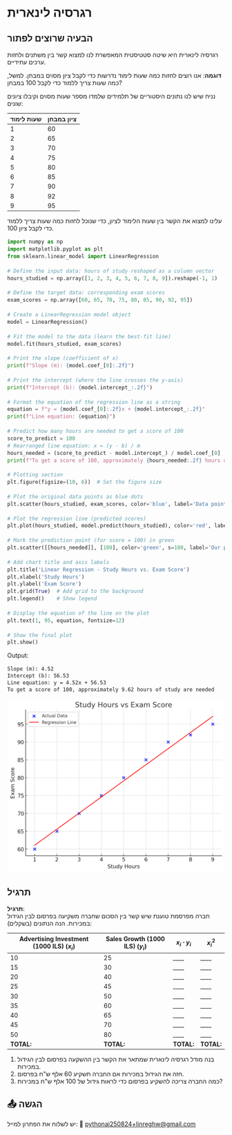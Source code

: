 # רגרסיה לינארית

## הבעיה שרוצים לפתור

רגרסיה לינארית היא שיטה סטטיסטית המאפשרת לנו למצוא קשר בין משתנים ולחזות ערכים עתידיים. 

**דוגמה**: אנו רוצים לחזות כמה שעות לימוד נדרשות כדי לקבל ציון מסוים במבחן. למשל, כמה שעות צריך ללמוד כדי לקבל 100 במבחן?

נניח שיש לנו נתונים היסטוריים של תלמידים שלמדו מספר שעות מסוים וקיבלו ציונים שונים:

| שעות לימוד | ציון במבחן |
|------------|------------|
| 1          | 60         |
| 2          | 65         |
| 3          | 70         |
| 4          | 75         |
| 5          | 80         |
| 6          | 85         |
| 7          | 90         |
| 8          | 92         |
| 9          | 95         |

עלינו למצוא את הקשר בין שעות הלימוד לציון, כדי שנוכל לחזות כמה שעות צריך ללמוד כדי לקבל ציון 100.

```python
import numpy as np
import matplotlib.pyplot as plt
from sklearn.linear_model import LinearRegression

# Define the input data: hours of study reshaped as a column vector
hours_studied = np.array([1, 2, 3, 4, 5, 6, 7, 8, 9]).reshape(-1, 1)

# Define the target data: corresponding exam scores
exam_scores = np.array([60, 65, 70, 75, 80, 85, 90, 92, 95])

# Create a LinearRegression model object
model = LinearRegression()

# Fit the model to the data (learn the best-fit line)
model.fit(hours_studied, exam_scores)

# Print the slope (coefficient of x)
print(f"Slope (m): {model.coef_[0]:.2f}")

# Print the intercept (where the line crosses the y-axis)
print(f"Intercept (b): {model.intercept_:.2f}")

# Format the equation of the regression line as a string
equation = f"y = {model.coef_[0]:.2f}x + {model.intercept_:.2f}"
print(f"Line equation: {equation}")

# Predict how many hours are needed to get a score of 100
score_to_predict = 100
# Rearranged line equation: x = (y - b) / m
hours_needed = (score_to_predict - model.intercept_) / model.coef_[0]
print(f"To get a score of 100, approximately {hours_needed:.2f} hours of study are needed")

# Plotting section
plt.figure(figsize=(10, 6))  # Set the figure size

# Plot the original data points as blue dots
plt.scatter(hours_studied, exam_scores, color='blue', label='Data points')

# Plot the regression line (predicted scores)
plt.plot(hours_studied, model.predict(hours_studied), color='red', label='Regression line')

# Mark the prediction point (for score = 100) in green
plt.scatter([[hours_needed]], [100], color='green', s=100, label='Our prediction')

# Add chart title and axis labels
plt.title('Linear Regression - Study Hours vs. Exam Score')
plt.xlabel('Study Hours')
plt.ylabel('Exam Score')
plt.grid(True)  # Add grid to the background
plt.legend()    # Show legend

# Display the equation of the line on the plot
plt.text(1, 95, equation, fontsize=12)

# Show the final plot
plt.show()
```

Output:
```
Slope (m): 4.52
Intercept (b): 56.53
Line equation: y = 4.52x + 56.53
To get a score of 100, approximately 9.62 hours of study are needed
```

<img src="images/lin1.png" />

## תרגיל

**תרגיל**:  
חברה מפרסמת טוענת שיש קשר בין הסכום שחברה משקיעה בפרסום לבין הגידול במכירות. הנה הנתונים (בשקלים):

| Advertising Investment (1000 ILS) ($x_i$) | Sales Growth (1000 ILS) ($y_i$) | $x_i \cdot y_i$ | $x_i^2$ |
|-------------------------------------------|--------------------------------|---------|------|
| 10                                        | 25                             | ____    | ____ |
| 15                                        | 30                             | ____    | ____ |
| 20                                        | 40                             | ____    | ____ |
| 25                                        | 45                             | ____    | ____ |
| 30                                        | 50                             | ____    | ____ |
| 35                                        | 60                             | ____    | ____ |
| 40                                        | 65                             | ____    | ____ |
| 45                                        | 70                             | ____    | ____ |
| 50                                        | 80                             | ____    | ____ |
| **TOTAL:** | **TOTAL:** | **TOTAL:** | **TOTAL:** |

1. בנה מודל רגרסיה לינארית שמתאר את הקשר בין ההשקעה בפרסום לבין הגידול במכירות.
2. חזה את הגידול במכירות אם החברה תשקיע 60 אלף ש"ח בפרסום.
3. כמה החברה צריכה להשקיע בפרסום כדי לראות גידול של 100 אלף ש"ח במכירות?

## 📤 הגשה

יש לשלוח את הפתרון למייל:
📧 [pythonai250824+linreghw@gmail.com](mailto:pythonai250824+linreghw@gmail.com)
